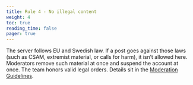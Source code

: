 ```yaml
---
title: Rule 4 - No illegal content
weight: 4
toc: true
reading_time: false
pager: true
---
```


The server follows EU and Swedish law. If a post goes against those laws (such as CSAM, extremist material, or calls for harm), it isn’t allowed here. Moderators remove such material at once and suspend the account at once. The team honors valid legal orders. Details sit in the [Moderation Guidelines](/docs/policies/moderation-guidelines/).
